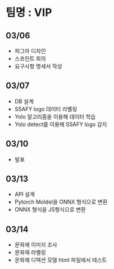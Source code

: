 # 팀명 : VIP
## 03/06
- 피그마 디자인
- 스프린트 회의
- 요구사항 명세서 작성

## 03/07
- DB 설계
- SSAFY logo 데이터 라벨링
- Yolo 알고리즘을 이용해 데이터 학습
- Yolo detect를 이용해  SSAFY logo 감지

## 03/10
- 발표

## 03/13
- API 설계
- Pytorch Moldel을 ONNX 형식으로 변환
- ONNX 형식을 JS형식으로 변환

## 03/14
- 문화재 이미지 조사
- 문화재 라벨링
- 문화재 디텍션 모델 html 파일에서 테스트
